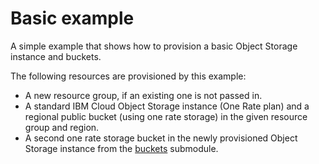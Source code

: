 # Basic example

A simple example that shows how to provision a basic Object Storage instance and buckets.

The following resources are provisioned by this example:

- A new resource group, if an existing one is not passed in.
- A standard IBM Cloud Object Storage instance (One Rate plan) and a regional public bucket (using one rate storage) in the given resource group and region.
- A second one rate storage bucket in the newly provisioned Object Storage instance from the [buckets](https://github.com/terraform-ibm-modules/terraform-ibm-cos/tree/main/modules/buckets) submodule.
